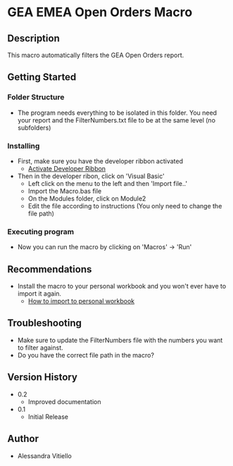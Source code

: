 # GEA EMEA Open Orders Macro

## Description

This macro automatically filters the GEA Open Orders report.

## Getting Started

### Folder Structure

* The program needs everything to be isolated in this folder. You need your report and the FilterNumbers.txt file to be at the same level (no subfolders)

### Installing

* First, make sure you have the developer ribbon activated
    * [Activate Developer Ribbon](https://support.microsoft.com/en-us/topic/show-the-developer-tab-e1192344-5e56-4d45-931b-e5fd9bea2d45#:~:text=The%20Developer%20tab%20isn%27t,select%20the%20Developer%20check%20box.)
* Then in the developer ribon, click on 'Visual Basic'
    * Left click on the menu to the left and then 'Import file..'
    * Import the Macro.bas file
    * On the Modules folder, click on Module2 
    * Edit the file according to instructions (You only need to change the file path)

### Executing program

* Now you can run the macro by clicking on 'Macros' -> 'Run'

## Recommendations

* Install the macro to your personal workbook and you won't ever have to import it again. 
    * [How to import to personal workbook](https://support.microsoft.com/en-us/office/copy-your-macros-to-a-personal-macro-workbook-aa439b90-f836-4381-97f0-6e4c3f5ee566)

## Troubleshooting

* Make sure to update the FilterNumbers file with the numbers you want to filter against.
* Do you have the correct file path in the macro?

## Version History

* 0.2
    * Improved documentation
* 0.1
    * Initial Release


## Author

* Alessandra Vitiello


